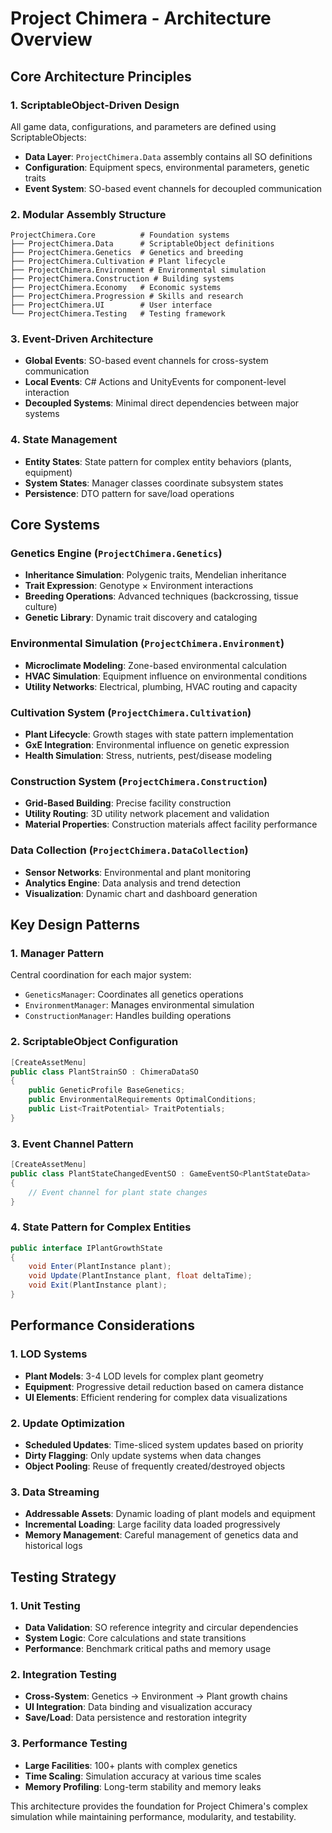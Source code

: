 # Project Chimera - Architecture Overview

## Core Architecture Principles

### 1. ScriptableObject-Driven Design
All game data, configurations, and parameters are defined using ScriptableObjects:
- **Data Layer**: `ProjectChimera.Data` assembly contains all SO definitions
- **Configuration**: Equipment specs, environmental parameters, genetic traits
- **Event System**: SO-based event channels for decoupled communication

### 2. Modular Assembly Structure
```
ProjectChimera.Core          # Foundation systems
├── ProjectChimera.Data      # ScriptableObject definitions
├── ProjectChimera.Genetics  # Genetics and breeding
├── ProjectChimera.Cultivation # Plant lifecycle
├── ProjectChimera.Environment # Environmental simulation
├── ProjectChimera.Construction # Building systems
├── ProjectChimera.Economy   # Economic systems
├── ProjectChimera.Progression # Skills and research
├── ProjectChimera.UI        # User interface
└── ProjectChimera.Testing   # Testing framework
```

### 3. Event-Driven Architecture
- **Global Events**: SO-based event channels for cross-system communication
- **Local Events**: C# Actions and UnityEvents for component-level interaction
- **Decoupled Systems**: Minimal direct dependencies between major systems

### 4. State Management
- **Entity States**: State pattern for complex entity behaviors (plants, equipment)
- **System States**: Manager classes coordinate subsystem states
- **Persistence**: DTO pattern for save/load operations

## Core Systems

### Genetics Engine (`ProjectChimera.Genetics`)
- **Inheritance Simulation**: Polygenic traits, Mendelian inheritance
- **Trait Expression**: Genotype × Environment interactions
- **Breeding Operations**: Advanced techniques (backcrossing, tissue culture)
- **Genetic Library**: Dynamic trait discovery and cataloging

### Environmental Simulation (`ProjectChimera.Environment`)
- **Microclimate Modeling**: Zone-based environmental calculation
- **HVAC Simulation**: Equipment influence on environmental conditions
- **Utility Networks**: Electrical, plumbing, HVAC routing and capacity

### Cultivation System (`ProjectChimera.Cultivation`)
- **Plant Lifecycle**: Growth stages with state pattern implementation
- **GxE Integration**: Environmental influence on genetic expression
- **Health Simulation**: Stress, nutrients, pest/disease modeling

### Construction System (`ProjectChimera.Construction`)
- **Grid-Based Building**: Precise facility construction
- **Utility Routing**: 3D utility network placement and validation
- **Material Properties**: Construction materials affect facility performance

### Data Collection (`ProjectChimera.DataCollection`)
- **Sensor Networks**: Environmental and plant monitoring
- **Analytics Engine**: Data analysis and trend detection
- **Visualization**: Dynamic chart and dashboard generation

## Key Design Patterns

### 1. Manager Pattern
Central coordination for each major system:
- `GeneticsManager`: Coordinates all genetics operations
- `EnvironmentManager`: Manages environmental simulation
- `ConstructionManager`: Handles building operations

### 2. ScriptableObject Configuration
```csharp
[CreateAssetMenu]
public class PlantStrainSO : ChimeraDataSO
{
    public GeneticProfile BaseGenetics;
    public EnvironmentalRequirements OptimalConditions;
    public List<TraitPotential> TraitPotentials;
}
```

### 3. Event Channel Pattern
```csharp
[CreateAssetMenu]
public class PlantStateChangedEventSO : GameEventSO<PlantStateData>
{
    // Event channel for plant state changes
}
```

### 4. State Pattern for Complex Entities
```csharp
public interface IPlantGrowthState
{
    void Enter(PlantInstance plant);
    void Update(PlantInstance plant, float deltaTime);
    void Exit(PlantInstance plant);
}
```

## Performance Considerations

### 1. LOD Systems
- **Plant Models**: 3-4 LOD levels for complex plant geometry
- **Equipment**: Progressive detail reduction based on camera distance
- **UI Elements**: Efficient rendering for complex data visualizations

### 2. Update Optimization
- **Scheduled Updates**: Time-sliced system updates based on priority
- **Dirty Flagging**: Only update systems when data changes
- **Object Pooling**: Reuse of frequently created/destroyed objects

### 3. Data Streaming
- **Addressable Assets**: Dynamic loading of plant models and equipment
- **Incremental Loading**: Large facility data loaded progressively
- **Memory Management**: Careful management of genetics data and historical logs

## Testing Strategy

### 1. Unit Testing
- **Data Validation**: SO reference integrity and circular dependencies
- **System Logic**: Core calculations and state transitions
- **Performance**: Benchmark critical paths and memory usage

### 2. Integration Testing
- **Cross-System**: Genetics → Environment → Plant growth chains
- **UI Integration**: Data binding and visualization accuracy
- **Save/Load**: Data persistence and restoration integrity

### 3. Performance Testing
- **Large Facilities**: 100+ plants with complex genetics
- **Time Scaling**: Simulation accuracy at various time scales
- **Memory Profiling**: Long-term stability and memory leaks

This architecture provides the foundation for Project Chimera's complex simulation while maintaining performance, modularity, and testability.